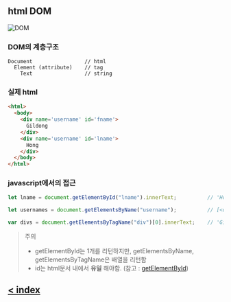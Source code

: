 ## html DOM
![DOM](https://www.w3schools.com/js/pic_htmltree.gif)

### DOM의 계층구조
```
Document                 // html
  Element (attribute)    // tag
    Text                 // string
``` 
### 실제 html
```html
<html>
  <body>
    <div name='username' id='fname'>
      Gildong
    </div>
    <div name='username' id='lname'>
      Hong
    </div>
  </body>
</html>
```

### javascript에서의 접근
```javascript
let lname = document.getElementById("lname").innerText;          // 'Hong'

let usernames = document.getElementsByName("username");          // [<div name='username' id='fname'>Gildong</div>, <div name='username' id='lname'>Hong</div>]

var divs = document.getElementsByTagName("div")[0].innerText;    // 'Gildong'
```
> 주의
> - getElementById는 1개를 리턴하지만, getElementsByName, getElementsByTagName은 배열을 리턴함
> - id는 html문서 내에서 **유일** 해야함.
(참고 : [getElementById](https://www.w3schools.com/jsref/met_document_getelementbyid.asp))

## [< index](index.md)
